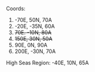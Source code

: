 Coords:
1. -70E, 50N, 70A
2. -20E, -35N, 60A
3. ~~70E. -10N, 80A~~
4. ~~150E, 30N, 50A~~
4. 90E, 0N, 90A
5. 200E, -30N, 70A

High Seas Region: -40E, 10N, 65A